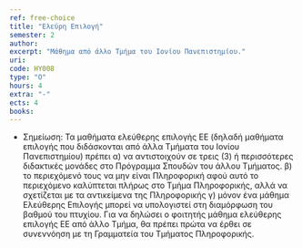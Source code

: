 ```yaml
---
ref: free-choice
title: "Ελεύρη Επιλογή"
semester: 2
author: 
excerpt: "Μάθημα από άλλο Tμήμα του Ιονίου Πανεπιστημίου."
uri: 
code: HY008
type: "Ο"
hours: 4
extra: "-"
ects: 4
books: 
---
```


- Σημείωση: Τα μαθήματα ελεύθερης επιλογής ΕΕ (δηλαδή μαθήματα επιλογής που διδάσκονται από άλλα Τμήματα του Ιονίου Πανεπιστημίου) πρέπει α) να αντιστοιχούν σε τρεις (3) ή περισσότερες διδακτικές μονάδες στο Πρόγραμμα Σπουδών του άλλου Τμήματος. β) το περιεχόμενό τους να μην είναι Πληροφορική αφού αυτό το περιεχόμενο καλύπτεται πλήρως στο Τμήμα Πληροφορικής, αλλά να σχετίζεται με τα αντικείμενα της Πληροφορικής γ) μόνον ένα μάθημα Ελεύθερης Επιλογής μπορεί να υπολογιστεί στη διαμόρφωση του βαθμού του πτυχίου. Για να δηλώσει ο φοιτητής μάθημα ελεύθερης επιλογής ΕΕ από άλλο Τμήμα, θα πρέπει πρώτα να έρθει σε συνεννόηση με τη Γραμματεία του Τμήματος Πληροφορικής.
